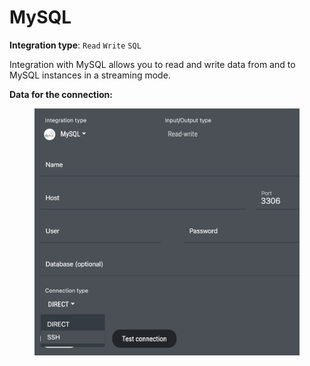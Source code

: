 # MySQL

**Integration type**: `Read` `Write` `SQL`

Integration with MySQL allows you to read and write data from and to MySQL instances in a streaming mode.&#x20;

**Data for the connection:**

<figure><img src="../../.gitbook/assets/Screenshot 2024-04-23 at 16.41.55.png" alt=""><figcaption></figcaption></figure>
